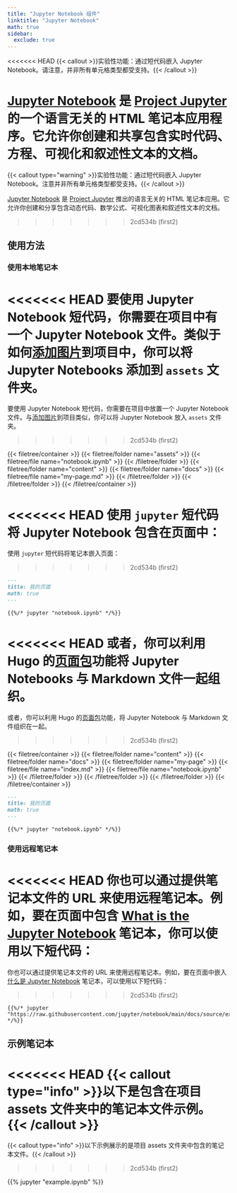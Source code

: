 ```yaml
---
title: "Jupyter Notebook 组件"
linktitle: "Jupyter Notebook"
math: true
sidebar:
  exclude: true
---
```


<<<<<<< HEAD
{{< callout >}}实验性功能：通过短代码嵌入 Jupyter Notebook。请注意，并非所有单元格类型都受支持。{{< /callout >}}

[Jupyter Notebook](https://jupyter.org/) 是 [Project Jupyter](https://jupyter.org/) 的一个语言无关的 HTML 笔记本应用程序。它允许你创建和共享包含实时代码、方程、可视化和叙述性文本的文档。
=======
{{< callout type="warning" >}}实验性功能：通过短代码嵌入 Jupyter Notebook。注意并非所有单元格类型都受支持。{{< /callout >}}

[Jupyter Notebook](https://jupyter.org/) 是 [Project Jupyter](https://jupyter.org/) 推出的语言无关的 HTML 笔记本应用。它允许你创建和分享包含动态代码、数学公式、可视化图表和叙述性文本的文档。
>>>>>>> 2cd534b (first2)

<!--more-->

## 使用方法

### 使用本地笔记本

<<<<<<< HEAD
要使用 Jupyter Notebook 短代码，你需要在项目中有一个 Jupyter Notebook 文件。类似于如何[添加图片](../../organize-files#add-images)到项目中，你可以将 Jupyter Notebooks 添加到 `assets` 文件夹。
=======
要使用 Jupyter Notebook 短代码，你需要在项目中放置一个 Jupyter Notebook 文件。与[添加图片](../../organize-files#add-images)到项目类似，你可以将 Jupyter Notebook 放入 `assets` 文件夹。
>>>>>>> 2cd534b (first2)

{{< filetree/container >}}
  {{< filetree/folder name="assets" >}}
    {{< filetree/file name="notebook.ipynb" >}}
  {{< /filetree/folder >}}
  {{< filetree/folder name="content" >}}
    {{< filetree/folder name="docs" >}}
        {{< filetree/file name="my-page.md" >}}
    {{< /filetree/folder >}}
  {{< /filetree/folder >}}
{{< /filetree/container >}}

<<<<<<< HEAD
使用 `jupyter` 短代码将 Jupyter Notebook 包含在页面中：
=======
使用 `jupyter` 短代码将笔记本嵌入页面：
>>>>>>> 2cd534b (first2)

```markdown {filename="content/docs/my-page.md"}
---
title: 我的页面
math: true
---

{{%/* jupyter "notebook.ipynb" */%}}
```

<<<<<<< HEAD
或者，你可以利用 Hugo 的[页面包][page-bundles]功能将 Jupyter Notebooks 与 Markdown 文件一起组织。
=======
或者，你可以利用 Hugo 的[页面包][page-bundles]功能，将 Jupyter Notebook 与 Markdown 文件组织在一起。
>>>>>>> 2cd534b (first2)

{{< filetree/container >}}
  {{< filetree/folder name="content" >}}
    {{< filetree/folder name="docs" >}}
        {{< filetree/folder name="my-page" >}}
            {{< filetree/file name="index.md" >}}
            {{< filetree/file name="notebook.ipynb" >}}
        {{< /filetree/folder >}}
    {{< /filetree/folder >}}
  {{< /filetree/folder >}}
{{< /filetree/container >}}

```markdown {filename="content/docs/my-page/index.md"}
---
title: 我的页面
math: true
---

{{%/* jupyter "notebook.ipynb" */%}}
```

### 使用远程笔记本

<<<<<<< HEAD
你也可以通过提供笔记本文件的 URL 来使用远程笔记本。例如，要在页面中包含 [What is the Jupyter Notebook](https://github.com/jupyter/notebook/blob/main/docs/source/examples/Notebook/What%20is%20the%20Jupyter%20Notebook.ipynb) 笔记本，你可以使用以下短代码：
=======
你也可以通过提供笔记本文件的 URL 来使用远程笔记本。例如，要在页面中嵌入 [什么是 Jupyter Notebook](https://github.com/jupyter/notebook/blob/main/docs/source/examples/Notebook/What%20is%20the%20Jupyter%20Notebook.ipynb) 笔记本，可以使用以下短代码：
>>>>>>> 2cd534b (first2)

```
{{%/* jupyter "https://raw.githubusercontent.com/jupyter/notebook/main/docs/source/examples/Notebook/What%20is%20the%20Jupyter%20Notebook.ipynb" */%}}
```

## 示例笔记本

<<<<<<< HEAD
{{< callout type="info" >}}以下是包含在项目 assets 文件夹中的笔记本文件示例。{{< /callout >}}
=======
{{< callout type="info" >}}以下示例展示的是项目 assets 文件夹中包含的笔记本文件。{{< /callout >}}
>>>>>>> 2cd534b (first2)

{{% jupyter "example.ipynb" %}}

[page-bundles]: https://gohugo.io/content-management/page-bundles/#leaf-bundles
